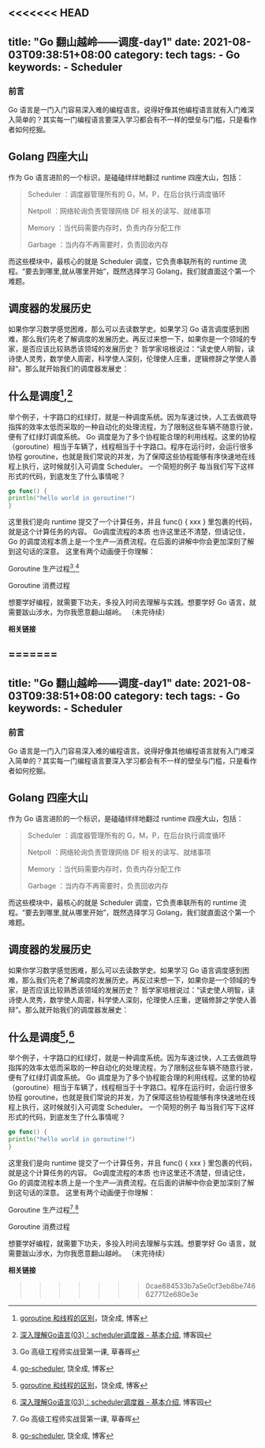 <<<<<<< HEAD
---
title: "Go 翻山越岭——调度-day1"
date: 2021-08-03T09:38:51+08:00
category: tech
tags:
    - Go
keywords:
    - Scheduler
---

### 前言
Go 语言是一门入门容易深入难的编程语言。说得好像其他编程语言就有入门难深入简单的？其实每一门编程语言要深入学习都会有不一样的壁垒与门槛，只是看作者如何挖掘。

<!-- more -->

## Golang 四座大山
作为 Go 语言进阶的一个标识，是磕磕绊绊地翻过 runtime 四座大山，包括：
> Scheduler	：调度器管理所有的 G，M，P，在后台执行调度循环
> 
> Netpoll	：网络轮询负责管理网络 DF 相关的读写、就绪事项
> 
> Memory	：当代码需要内存时，负责内存分配工作
> 
> Garbage	：当内存不再需要时，负责回收内存

而这些模块中，最核心的就是 Scheduler 调度，它负责串联所有的 runtime 流程。“要去到哪里,就从哪里开始”，既然选择学习 Golang，我们就直面这个第一个难题。

## 调度器的发展历史
如果你学习数学感觉困难，那么可以去读数学史。如果学习 Go 语言调度感到困难，那么我们先老了解调度的发展历史。再反过来想一下，如果你是一个领域的专家，是否应该比较熟悉该领域的发展历史？ 哲学家培根说过：“读史使人明智，读诗使人灵秀，数学使人周密，科学使人深刻，伦理使人庄重，逻辑修辞之学使人善辩“。那么就开始我们的调度器发展史：

## 什么是调度[^3],[^4] 
举个例子，十字路口的红绿灯，就是一种调度系统。因为车速过快，人工去做疏导指挥的效率太低而采取的一种自动化的处理流程，为了限制这些车辆不随意行驶，便有了红绿灯调度系统。
Go 调度是为了多个协程能合理的利用线程。这里的协程（goroutine）相当于车辆了，线程相当于十字路口。程序在运行时，会运行很多协程 goroutine，也就是我们常说的并发，为了保障这些协程能够有序快速地在线程上执行，这时候就引入可调度 Scheduler。
一个简短的例子
每当我们写下这样形式的代码，到底发生了什么事情呢？
```go
go func() {
println("hello world in goroutine!")
}
```
这里我们是向 runtime 提交了一个计算任务，并且 func() { xxx } 里包裹的代码，就是这个计算任务的内容。
Go调度流程的本质
也许这里还不清楚，但请记住，Go 的调度流程本质上是一个生产—消费流程。在后面的讲解中你会更加深刻了解到这句话的深意。
这里有两个动画便于你理解：

Goroutine 生产过程[^1],[^2]

Goroutine 消费过程

想要学好编程，就需要下功夫，多投入时间去理解与实践。想要学好 Go 语言，就需要跋山涉水，为你我愿意翻山越岭。
（未完待续）

__相关链接__

[^1]: Go 高级工程师实战营第一课, 草春晖

[^2]: [go-scheduler](https://qcrao.com/ishare/go-scheduler/), 饶全成, 博客

[^3]: [goroutine 和线程的区别](https://golang.design/go-questions/sched/goroutine-vs-thread/)，饶全成, 博客

=======
---
title: "Go 翻山越岭——调度-day1"
date: 2021-08-03T09:38:51+08:00
category: tech
tags:
    - Go
keywords:
    - Scheduler
---

### 前言
Go 语言是一门入门容易深入难的编程语言。说得好像其他编程语言就有入门难深入简单的？其实每一门编程语言要深入学习都会有不一样的壁垒与门槛，只是看作者如何挖掘。

<!-- more -->

## Golang 四座大山
作为 Go 语言进阶的一个标识，是磕磕绊绊地翻过 runtime 四座大山，包括：
> Scheduler	：调度器管理所有的 G，M，P，在后台执行调度循环
> 
> Netpoll	：网络轮询负责管理网络 DF 相关的读写、就绪事项
> 
> Memory	：当代码需要内存时，负责内存分配工作
> 
> Garbage	：当内存不再需要时，负责回收内存

而这些模块中，最核心的就是 Scheduler 调度，它负责串联所有的 runtime 流程。“要去到哪里,就从哪里开始”，既然选择学习 Golang，我们就直面这个第一个难题。

## 调度器的发展历史
如果你学习数学感觉困难，那么可以去读数学史。如果学习 Go 语言调度感到困难，那么我们先老了解调度的发展历史。再反过来想一下，如果你是一个领域的专家，是否应该比较熟悉该领域的发展历史？ 哲学家培根说过：“读史使人明智，读诗使人灵秀，数学使人周密，科学使人深刻，伦理使人庄重，逻辑修辞之学使人善辩“。那么就开始我们的调度器发展史：

## 什么是调度[^3],[^4] 
举个例子，十字路口的红绿灯，就是一种调度系统。因为车速过快，人工去做疏导指挥的效率太低而采取的一种自动化的处理流程，为了限制这些车辆不随意行驶，便有了红绿灯调度系统。
Go 调度是为了多个协程能合理的利用线程。这里的协程（goroutine）相当于车辆了，线程相当于十字路口。程序在运行时，会运行很多协程 goroutine，也就是我们常说的并发，为了保障这些协程能够有序快速地在线程上执行，这时候就引入可调度 Scheduler。
一个简短的例子
每当我们写下这样形式的代码，到底发生了什么事情呢？
```go
go func() {
println("hello world in goroutine!")
}
```
这里我们是向 runtime 提交了一个计算任务，并且 func() { xxx } 里包裹的代码，就是这个计算任务的内容。
Go调度流程的本质
也许这里还不清楚，但请记住，Go 的调度流程本质上是一个生产—消费流程。在后面的讲解中你会更加深刻了解到这句话的深意。
这里有两个动画便于你理解：

Goroutine 生产过程[^1],[^2]

Goroutine 消费过程

想要学好编程，就需要下功夫，多投入时间去理解与实践。想要学好 Go 语言，就需要跋山涉水，为你我愿意翻山越岭。
（未完待续）

__相关链接__

[^1]: Go 高级工程师实战营第一课, 草春晖

[^2]: [go-scheduler](https://qcrao.com/ishare/go-scheduler/), 饶全成, 博客

[^3]: [goroutine 和线程的区别](https://golang.design/go-questions/sched/goroutine-vs-thread/)，饶全成, 博客

>>>>>>> 0cae884533b7a5e0cf3eb8be746627712e680e3e
[^4]: [深入理解Go语言(03)：scheduler调度器 - 基本介绍](https://www.cnblogs.com/jiujuan/p/12735559.html), 博客园